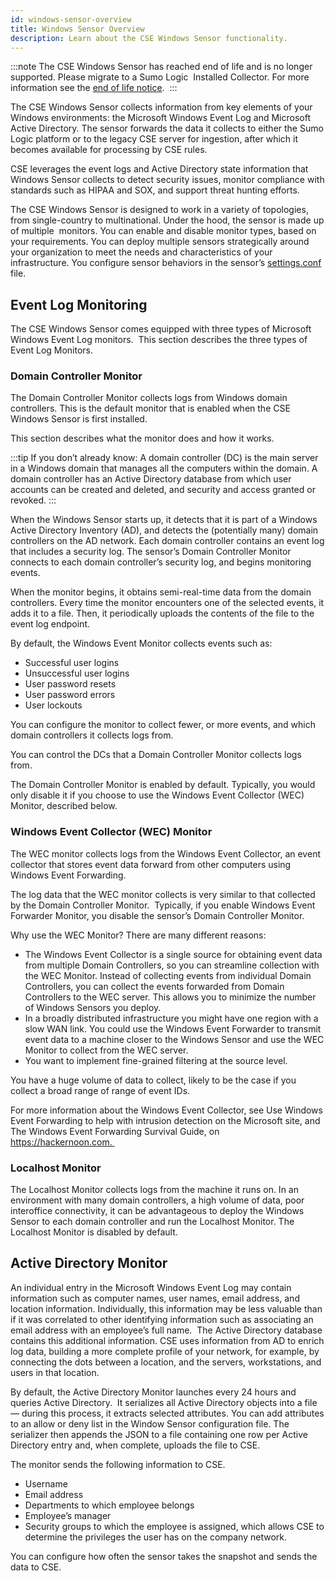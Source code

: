 ```yaml
---
id: windows-sensor-overview
title: Windows Sensor Overview
description: Learn about the CSE Windows Sensor functionality.
---
```


:::note
The CSE Windows Sensor has reached end of life and is no longer supported. Please migrate to a Sumo Logic  Installed Collector. For more information see the [end of life notice](https://app.getbeamer.com/cloudsiementerprise/en/end-of-life-notice-_-cloud-siem-enterprise-sensors). 
:::

The CSE Windows Sensor collects information from key elements of your Windows environments: the Microsoft Windows Event Log and Microsoft Active Directory. The sensor forwards the data it collects to either the Sumo Logic platform or to the legacy CSE server for ingestion, after which it becomes available for processing by CSE rules.  

CSE leverages the event logs and Active Directory state information that Windows Sensor collects to detect security issues, monitor compliance with standards such as HIPAA and SOX, and support threat hunting efforts. 

The CSE Windows Sensor is designed to work in a variety of topologies, from single-country to multinational. Under the hood, the sensor is made up of multiple  monitors. You can enable and disable monitor types, based on your requirements. You can deploy multiple sensors strategically around your organization to meet the needs and characteristics of your infrastructure. You configure sensor behaviors in the sensor’s [settings.conf](windows-sensor-configuration-settings.md#example-settingsconf-files) file. 

## Event Log Monitoring

The CSE Windows Sensor comes equipped with three types of Microsoft Windows Event Log monitors.  This section describes the three types of Event Log Monitors.

### Domain Controller Monitor

The Domain Controller Monitor collects logs from Windows domain controllers. This is the default monitor that is enabled when the CSE Windows Sensor is first installed. 

This section describes what the monitor does and how it works.

:::tip
If you don’t already know: A domain controller (DC) is the main server in a Windows domain that manages all the computers within the domain. A domain controller has an Active Directory database from which user accounts can be created and deleted, and security and access granted or revoked.
:::

When the Windows Sensor starts up, it detects that it is part of a Windows Active Directory Inventory (AD), and detects the (potentially many) domain controllers on the AD network. Each domain controller contains an event log that includes a security log. The sensor’s Domain Controller Monitor connects to each domain controller’s security log, and begins monitoring events. 

When the monitor begins, it obtains semi-real-time data from the domain controllers. Every time the monitor encounters one of the selected events, it adds it to a file. Then, it periodically uploads the contents of the file to the event log endpoint.

By default, the Windows Event Monitor collects events such as:

* Successful user logins
* Unsuccessful user logins
* User password resets
* User password errors
* User lockouts

You can configure the monitor to collect fewer, or more events, and which domain controllers it collects logs from.

You can control the DCs that a Domain Controller Monitor collects logs from.

The Domain Controller Monitor is enabled by default. Typically, you would only disable it if you choose to use the Windows Event Collector (WEC) Monitor, described below.

### Windows Event Collector (WEC) Monitor

The WEC monitor collects logs from the Windows Event Collector, an event collector that stores event data forward from other computers using Windows Event Forwarding. 

The log data that the WEC monitor collects is very similar to that collected by the Domain Controller Monitor.  Typically, if you enable Windows Event Forwarder Monitor, you disable the sensor’s Domain Controller Monitor.

Why use the WEC Monitor? There are many different reasons:

* The Windows Event Collector is a single source for obtaining event data from multiple Domain Controllers, so you can streamline collection with the WEC Monitor. Instead of collecting events from individual Domain Controllers, you can collect the events forwarded from Domain Controllers to the WEC server. This allows you to minimize the number of Windows Sensors you deploy.
* In a broadly distributed infrastructure you might have one region with a slow WAN link. You could use the Windows Event Forwarder to transmit event data to a machine closer to the Windows Sensor and use the WEC Monitor to collect from the WEC server. 
* You want to implement fine-grained filtering at the source level.

You have a huge volume of data to collect, likely to be the case if you collect a broad range of range of event IDs.

For more information about the Windows Event Collector, see Use Windows Event Forwarding to help with intrusion detection on the Microsoft site, and The Windows Event Forwarding Survival Guide, on https://hackernoon.com. 

### Localhost Monitor 

The Localhost Monitor collects logs from the machine it runs on. In an environment with many domain controllers, a high volume of data, poor interoffice connectivity, it can be advantageous to deploy the Windows Sensor to each domain controller and run the Localhost Monitor.  The Localhost Monitor is disabled by default. 

## Active Directory Monitor 

An individual entry in the Microsoft Windows Event Log may contain information such as computer names, user names, email address, and location information. Individually, this information may be less valuable than if it was correlated to other identifying information such as associating an email address with an employee’s full name.  The Active Directory database contains this additional information. CSE uses information from AD to enrich log data, building a more complete profile of your network, for example, by connecting the dots between a location, and the servers, workstations, and users in that location. 

By default, the Active Directory Monitor launches every 24 hours and queries Active Directory.  It serializes all Active Directory objects into a file — during this process, it extracts selected attributes. You can add attributes to an allow or deny list in the Window Sensor configuration file. The serializer then appends the JSON to a file containing one row per Active Directory entry and, when complete, uploads the file to CSE.

The monitor sends the following information to CSE.

* Username
* Email address
* Departments to which employee belongs
* Employee’s manager
* Security groups to which the employee is assigned, which allows CSE to determine the privileges the user has on the company network.

You can configure how often the sensor takes the snapshot and sends the data to CSE.
